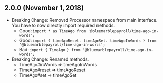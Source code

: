 ## 2.0.0 (November 1, 2018)

* Breaking Change: Removed Processor namespace from main interface.  You have to now directly import required methods.
  - Good: `import * as TimeAgo from '@bluemarblepayroll/time-ago-in-words';`
  - Good: `import { timeAgoReset, timeAgoSet, timeAgoInWords } from '@bluemarblepayroll/time-ago-in-words';`
  - Bad: `import { TimeAgo } from '@bluemarblepayroll/time-ago-in-words';`
* Breaking Change: Renamed methods.
  - TimeAgo#inWords => timeAgoInWords
  - TimeAgo#reset => timeAgoReset
  - TimeAgo#set => timeAgoSet
